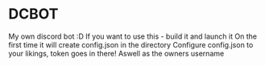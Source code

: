# DCBOT
My own discord bot :D
If you want to use this - build it and launch it
On the first time it will create config.json in the directory
Configure config.json to your likings, token goes in there!
Aswell as the owners username
